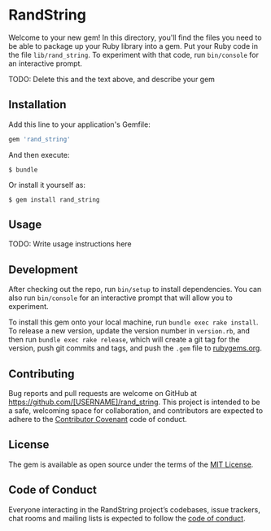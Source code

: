 # RandString

Welcome to your new gem! In this directory, you'll find the files you need to be able to package up your Ruby library into a gem. Put your Ruby code in the file `lib/rand_string`. To experiment with that code, run `bin/console` for an interactive prompt.

TODO: Delete this and the text above, and describe your gem

## Installation

Add this line to your application's Gemfile:

```ruby
gem 'rand_string'
```

And then execute:

    $ bundle

Or install it yourself as:

    $ gem install rand_string

## Usage

TODO: Write usage instructions here

## Development

After checking out the repo, run `bin/setup` to install dependencies. You can also run `bin/console` for an interactive prompt that will allow you to experiment.

To install this gem onto your local machine, run `bundle exec rake install`. To release a new version, update the version number in `version.rb`, and then run `bundle exec rake release`, which will create a git tag for the version, push git commits and tags, and push the `.gem` file to [rubygems.org](https://rubygems.org).

## Contributing

Bug reports and pull requests are welcome on GitHub at https://github.com/[USERNAME]/rand_string. This project is intended to be a safe, welcoming space for collaboration, and contributors are expected to adhere to the [Contributor Covenant](http://contributor-covenant.org) code of conduct.

## License

The gem is available as open source under the terms of the [MIT License](https://opensource.org/licenses/MIT).

## Code of Conduct

Everyone interacting in the RandString project’s codebases, issue trackers, chat rooms and mailing lists is expected to follow the [code of conduct](https://github.com/[USERNAME]/rand_string/blob/master/CODE_OF_CONDUCT.md).
